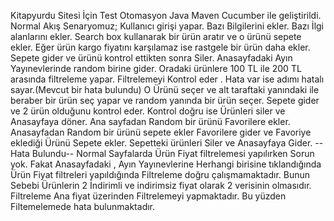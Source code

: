 Kitapyurdu Sitesi İçin Test Otomasyon
Java Maven Cucumber ile geliştirildi.
Normal Akış Senaryomuz;
Kullanıcı girişi yapar.
Bazı Bilgilerini ekler.
Bazı İlgi alanlarını ekler.
Search box kullanarak bir ürün aratır ve o ürünü sepete ekler. Eğer ürün kargo fiyatını karşılamaz ise rastgele bir ürün daha ekler.
Sepete gider ve ürünü kontrol ettikten sonra Siler. 
Anasayfadaki Ayın Yayınevlerinde random birine gider.
Oradaki ürünlere 100 TL ile 200 TL arasında filtreleme yapar.
Filtrelemeyi Kontrol eder . Hata var ise adımı hatalı sayar.(Mevcut bir hata bulundu)
O Ürünü seçer ve alt taraftaki yanındaki ile beraber bir ürün seç yapar ve random yanında bir ürün seçer.
Sepete gider ve 2 ürün olduğunu kontrol eder. 
Kontrol doğru ise Ürünleri siler ve Anasayfaya döner.
Ana sayfadan Random bir ürünü Favorilere ekler.
Anasayfadan Random bir ürünü sepete ekler
Favorilere gider ve Favoriye eklediği Ürünü Sepete ekler.
Sepetteki ürünleri Siler ve Anasayfaya Gider.
--Hata Bulundu--
Normal Sayfalarda Ürün Fiyat filtrelemesi yapılırken Sorun yok.
Fakat Anasayfadaki , Ayın Yayınevlerine Herhangi birisine tıklandığında Ürün Fiyat filtreleri yapıldığında Filtreleme doğru çalışmamaktadır.
Bunun Sebebi Ürünlerin 2 İndirimli ve indirimsiz fiyat olarak 2 verisinin olmasıdır. Filtreleme Ana fiyat üzerinden Filtrelemeyi yapmaktadır.
Bu yüzden Filtemelemede hata bulunmaktadır.

